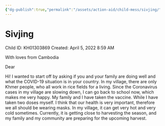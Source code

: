 ```yaml
---
{"dg-publish":true,"permalink":"/assets/action-aid/child-mess/sivjing/"}
---
```


# Sivjing

Child ID: KH01303869
Created: April 5, 2022 8:59 AM

With loves from Cambodia

Dear

Hi! I wanted to start off by asking if you and your family are doing well and what the COVID-19 situation is in your country. In my village, there are only Khmer people, who all work in rice fields for a living. Since the Coronavirus cases in my village are slowing down, I can go back to school now, which makes me very happy. My family and I have taken the vaccine. While I have taken two doses myself. I think that our health is very important, therefore we all should be wearing masks. In my village, it can get very hot and very cold sometimes. Currently, it is getting close to harvesting the season, and my family and my community are preparing for the upcoming harvest.